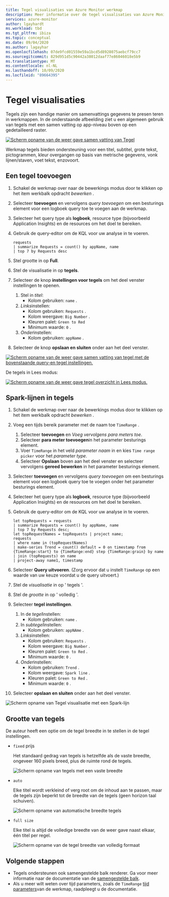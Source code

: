```yaml
---
title: Tegel visualisaties van Azure Monitor werkmap
description: Meer informatie over de tegel visualisaties van Azure Monitor werkmap.
services: azure-monitor
author: lgayhardt
ms.workload: tbd
ms.tgt_pltfrm: ibiza
ms.topic: conceptual
ms.date: 09/04/2020
ms.author: lagayhar
ms.openlocfilehash: 07de9fcd01559e59a1bcd5d8928075aebcf79cc7
ms.sourcegitcommit: 829d951d5c90442a38012daaf77e86046018e5b9
ms.translationtype: MT
ms.contentlocale: nl-NL
ms.lasthandoff: 10/09/2020
ms.locfileid: "89664395"
---
```

# <a name="tile-visualizations"></a>Tegel visualisaties

Tegels zijn een handige manier om samenvattings gegevens te presen teren in werkmappen. In de onderstaande afbeelding ziet u een algemeen gebruik van tegels met een samen vatting op app-niveau boven op een gedetailleerd raster.

[![Scherm opname van de weer gave samen vatting van Tegel](./media/workbooks-tile-visualizations/tiles-summary.png)](./media/workbooks-tile-visualizations/tiles-summary.png#lightbox)

Werkmap tegels bieden ondersteuning voor een titel, subtitel, grote tekst, pictogrammen, kleur overgangen op basis van metrische gegevens, vonk lijnen/staven, voet tekst, enzovoort.

## <a name="adding-a-tile"></a>Een tegel toevoegen

1. Schakel de werkmap over naar de bewerkings modus door te klikken op het item werkbalk opdracht _bewerken_ .
2. Selecteer **toevoegen** en vervolgens *query toevoegen* om een besturings element voor een logboek query toe te voegen aan de werkmap.
3. Selecteer het query type als **logboek**, resource type (bijvoorbeeld Application Insights) en de resources om het doel te bereiken.
4. Gebruik de query-editor om de KQL voor uw analyse in te voeren.

    ```kusto
    requests
    | summarize Requests = count() by appName, name
    | top 7 by Requests desc
    ```

5. Stel grootte in op **Full**.
6. Stel de visualisatie in op **tegels**.
7. Selecteer de knop **instellingen voor tegels** om het deel venster instellingen te openen.
    1. Stel in *titel*:
        * Kolom gebruiken: `name` .
    2. *Links*instellen:
        * Kolom gebruiken: `Requests` .
        * Kolom weergave: `Big Number` .
        * Kleuren palet: `Green to Red`
        * Minimum waarde: `0` .
    3. *Onder*instellen:
        * Kolom gebruiken: `appName` .
8. Selecteer de knop **opslaan en sluiten** onder aan het deel venster.

[![Scherm opname van de weer gave samen vatting van tegel met de bovenstaande query-en tegel instellingen.](./media/workbooks-tile-visualizations/tile-settings.png)](./media/workbooks-tile-visualizations/tile-settings.png#lightbox)

De tegels in Lees modus:

[![Scherm opname van de weer gave tegel overzicht in Lees modus.](./media/workbooks-tile-visualizations/tiles-read-mode.png)](./media/workbooks-tile-visualizations/tiles-read-mode.png#lightbox)

## <a name="spark-lines-in-tiles"></a>Spark-lijnen in tegels

1. Schakel de werkmap over naar de bewerkings modus door te klikken op het item werkbalk opdracht _bewerken_ .
2. Voeg een tijds bereik parameter met de naam toe `TimeRange` .
    1. Selecteer **toevoegen** en *Voeg vervolgens para meters toe*.
    2. Selecteer **para meter toevoegen**in het parameter besturings element.
    3. Voer `TimeRange` in het veld *parameter naam* in en kies `Time range picker` voor het *parameter type*.
    4. Selecteer **Opslaan** boven aan het deel venster en selecteer vervolgens **gereed bewerken** in het parameter besturings element.
3. Selecteer **toevoegen** en vervolgens *query toevoegen* om een besturings element voor een logboek query toe te voegen onder het parameter besturings element.
4. Selecteer het query type als **logboek**, resource type (bijvoorbeeld Application Insights) en de resources om het doel te bereiken.
5. Gebruik de query-editor om de KQL voor uw analyse in te voeren.

    ```kusto
    let topRequests = requests
    | summarize Requests = count() by appName, name
    | top 7 by Requests desc;
    let topRequestNames = topRequests | project name;
    requests
    | where name in (topRequestNames)
    | make-series Trend = count() default = 0 on timestamp from {TimeRange:start} to {TimeRange:end} step {TimeRange:grain} by name
    | join (topRequests) on name
    | project-away name1, timestamp
    ```

6. Selecteer **Query uitvoeren**. (Zorg ervoor dat u instelt `TimeRange` op een waarde van uw keuze voordat u de query uitvoert.)
7. Stel de *visualisatie* in op ' tegels '.
8. Stel de *grootte* in op ' volledig '.
9. Selecteer **tegel instellingen**.
    1. In de *tegel*instellen:
        * Kolom gebruiken: `name` .
    2. In *subtegel*instellen:
        *  Kolom gebruiken: `appNAme` .
    3. *Links*instellen:
        *  Kolom gebruiken: `Requests` .
        * Kolom weergave: `Big Number` .
        * Kleuren palet: `Green to Red` .
        * Minimum waarde: `0` .
    4. *Onder*instellen:
        * Kolom gebruiken: `Trend` .
        * Kolom weergave: `Spark line` .
        * Kleuren palet: `Green to Red` .
        * Minimum waarde: `0` .
10. Selecteer **opslaan en sluiten** onder aan het deel venster.

![Scherm opname van Tegel visualisatie met een Spark-lijn](./media/workbooks-tile-visualizations/spark-line.png)

## <a name="tile-sizes"></a>Grootte van tegels

De auteur heeft een optie om de tegel breedte in te stellen in de tegel instellingen.

* `fixed` prijs

    Het standaard gedrag van tegels is hetzelfde als de vaste breedte, ongeveer 160 pixels breed, plus de ruimte rond de tegels.

    ![Scherm opname van tegels met een vaste breedte](./media/workbooks-tile-visualizations/tiles-fixed.png)
* `auto`

    Elke titel wordt verkleind of verg root om de inhoud aan te passen, maar de tegels zijn beperkt tot de breedte van de tegels (geen horizon taal schuiven).

    ![Scherm opname van automatische breedte tegels](./media/workbooks-tile-visualizations/tiles-auto.png)
* `full size`

    Elke titel is altijd de volledige breedte van de weer gave naast elkaar, één titel per regel.

     ![Scherm opname van de tegel breedte van volledig formaat](./media/workbooks-tile-visualizations/tiles-full.png)

## <a name="next-steps"></a>Volgende stappen

* Tegels ondersteunen ook samengestelde balk renderer. Ga voor meer informatie naar de documentatie van de [samengestelde balk](workbooks-composite-bar.md).
* Als u meer wilt weten over tijd parameters, zoals de `TimeRange` [tijd parameters](workbooks-time.md)van de werkmap, raadpleegt u de documentatie.